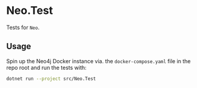 # Neo.Test

Tests for `Neo`.

## Usage

Spin up the Neo4j Docker instance via. the `docker-compose.yaml` file in the 
repo root and run the tests with:

```bash
dotnet run --project src/Neo.Test
```
